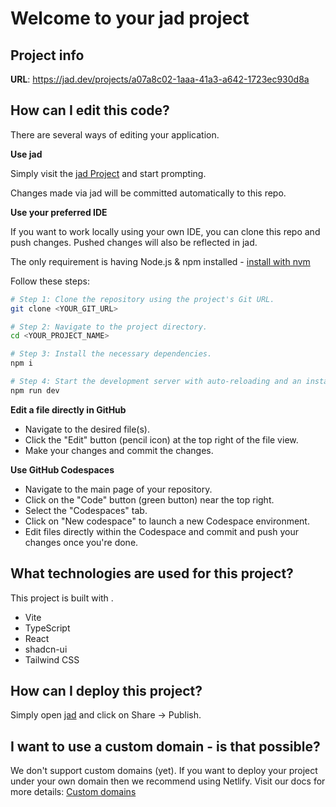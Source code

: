 # Welcome to your jad project

## Project info

**URL**: https://jad.dev/projects/a07a8c02-1aaa-41a3-a642-1723ec930d8a

## How can I edit this code?

There are several ways of editing your application.

**Use jad**

Simply visit the [jad Project](https://jad.dev/projects/a07a8c02-1aaa-41a3-a642-1723ec930d8a) and start prompting.

Changes made via jad will be committed automatically to this repo.

**Use your preferred IDE**

If you want to work locally using your own IDE, you can clone this repo and push changes. Pushed changes will also be reflected in jad.

The only requirement is having Node.js & npm installed - [install with nvm](https://github.com/nvm-sh/nvm#installing-and-updating)

Follow these steps:

```sh
# Step 1: Clone the repository using the project's Git URL.
git clone <YOUR_GIT_URL>

# Step 2: Navigate to the project directory.
cd <YOUR_PROJECT_NAME>

# Step 3: Install the necessary dependencies.
npm i

# Step 4: Start the development server with auto-reloading and an instant preview.
npm run dev
```

**Edit a file directly in GitHub**

- Navigate to the desired file(s).
- Click the "Edit" button (pencil icon) at the top right of the file view.
- Make your changes and commit the changes.

**Use GitHub Codespaces**

- Navigate to the main page of your repository.
- Click on the "Code" button (green button) near the top right.
- Select the "Codespaces" tab.
- Click on "New codespace" to launch a new Codespace environment.
- Edit files directly within the Codespace and commit and push your changes once you're done.

## What technologies are used for this project?

This project is built with .

- Vite
- TypeScript
- React
- shadcn-ui
- Tailwind CSS

## How can I deploy this project?

Simply open [jad](https://jad.dev/projects/a07a8c02-1aaa-41a3-a642-1723ec930d8a) and click on Share -> Publish.

## I want to use a custom domain - is that possible?

We don't support custom domains (yet). If you want to deploy your project under your own domain then we recommend using Netlify. Visit our docs for more details: [Custom domains](https://docs.jad.dev/tips-tricks/custom-domain/)

